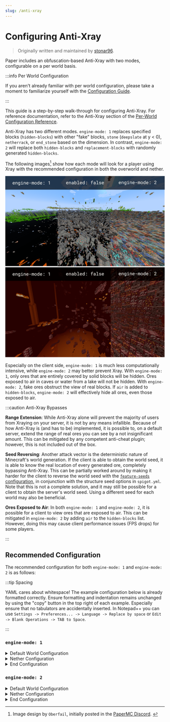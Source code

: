```yaml
---
slug: /anti-xray
---
```


# Configuring Anti-Xray

> Originally written and maintained by [stonar96](https://github.com/stonar96).

Paper includes an obfuscation-based Anti-Xray with two modes, configurable on a per world basis.

:::info Per World Configuration

If you aren't already familiar with per world configuration, please take a moment to familiarize
yourself with the [Configuration Guide](configuration.md).

:::

This guide is a step-by-step walk-through for configuring Anti-Xray. For reference documentation,
refer to the Anti-Xray section of the
[Per-World Configuration Reference](../reference/world-configuration.md#anti-xray).

Anti-Xray has two different modes. `engine-mode: 1` replaces specified blocks (`hidden-blocks`) with
other "fake" blocks, `stone` (`deepslate` at y < 0), `netherrack`, or `end_stone` based on the
dimension. In contrast, `engine-mode: 2` will replace both `hidden-blocks` and `replacement-blocks`
with randomly generated `hidden-blocks`.

The following images[^1] show how each mode will look for a player using Xray with the recommended
configuration in both the overworld and nether.

[^1]:
    Image design by `Oberfail`, initially posted in the
    [PaperMC Discord](https://discord.gg/papermc). ​

![Overworld Anti-Xray Comparison](assets/anti-xray-overworld.png)
![Nether Anti-Xray Comparison](assets/anti-xray-nether.png)

Especially on the client side, `engine-mode: 1` is much less computationally intensive, while
`engine-mode: 2` may better prevent Xray. With `engine-mode: 1`, only ores that are entirely covered
by solid blocks will be hidden. Ores exposed to air in caves or water from a lake will not be
hidden. With `engine-mode: 2`, fake ores obstruct the view of real blocks. If `air` is added to
`hidden-blocks`, `engine-mode: 2` will effectively hide all ores, even those exposed to air.

:::caution Anti-Xray Bypasses

**Range Extension**: While Anti-Xray alone will prevent the majority of users from Xraying on your
server, it is not by any means infallible. Because of how Anti-Xray is (and has to be) implemented,
it is possible to, on a default server, extend the range of real ores you can see by a not
insignificant amount. This can be mitigated by any competent anti-cheat plugin; however, this is not
included out of the box.

**Seed Reversing**: Another attack vector is the deterministic nature of Minecraft's world
generation. If the client is able to obtain the world seed, it is able to know the real location of
every generated ore, completely bypassing Anti-Xray. This can be partially worked around by making
it harder for the client to reverse the world seed with the
[`feature-seeds` configuration](../reference/world-configuration.md#feature-seeds), in conjunction
with the structure seed options in `spigot.yml`. Note that this is not a complete solution, and it
may still be possible for a client to obtain the server's world seed. Using a different seed for
each world may also be beneficial.

**Ores Exposed to Air**: In both `engine-mode: 1` and `engine-mode: 2`, it is possible for a client
to view ores that are exposed to air. This can be mitigated in `engine-mode: 2` by adding `air` to
the `hidden-blocks` list. However, doing this may cause client performance issues (FPS drops) for
some players.

:::

## Recommended Configuration

The recommended configuration for both `engine-mode: 1` and `engine-mode: 2` is as follows:

:::tip Spacing

YAML cares about whitespace! The example configuration below is already formatted correctly. Ensure
formatting and indentation remains unchanged by using the "copy" button in the top right of each
example. Especially ensure that no tabulators are accidentally inserted. In Notepad++ you can use
`Settings -> Preferences... -> Language -> Replace by space` or `Edit -> Blank Operations -> TAB to
Space`.

:::

### `engine-mode: 1`

<details>
  <summary>Default World Configuration</summary>

Replace the existing `anticheat.anti-xray` block in `paper-world-defaults.yml` with the following:

<!-- prettier-ignore -->
```yaml title="paper-world-defaults.yml"
anticheat:
  anti-xray:
    enabled: true
    engine-mode: 1
    hidden-blocks:
    # There's no chance to hide dungeon chests as they are entirely surrounded by air, but buried treasures will be hidden.
    - chest
    - coal_ore
    - deepslate_coal_ore
    - copper_ore
    - deepslate_copper_ore
    - raw_copper_block
    - diamond_ore
    - deepslate_diamond_ore
    - emerald_ore
    - deepslate_emerald_ore
    - gold_ore
    - deepslate_gold_ore
    - iron_ore
    - deepslate_iron_ore
    - raw_iron_block
    - lapis_ore
    - deepslate_lapis_ore
    - redstone_ore
    - deepslate_redstone_ore
    lava-obscures: false
    # As of 1.18 some ores are generated much higher.
    # Please adjust the max-block-height setting at your own discretion.
    # https://minecraft.fandom.com/wiki/Ore might be helpful.
    max-block-height: 64
    replacement-blocks:
    # The replacement-blocks list is not used in engine-mode: 1. Changing this will have no effect.
    - stone
    - oak_planks
    - deepslate
    update-radius: 2
    use-permission: false
```

</details>

<details>
  <summary>Nether Configuration</summary>

Copy and paste into your `paper-world.yml` within your nether world folder. See the
[Configuration Guide](configuration.md) for more information.

<!-- prettier-ignore -->
```yml title="world_nether/paper-world.yml"
anticheat:
  anti-xray:
    enabled: true
    engine-mode: 1
    hidden-blocks:
    - ancient_debris
    - nether_gold_ore
    - nether_quartz_ore
    lava-obscures: false
    max-block-height: 128
    replacement-blocks: []
    update-radius: 2
    use-permission: false
```

</details>

<details>
  <summary>End Configuration</summary>

Copy and paste into your `paper-world.yml` within your end world folder. See the
[Configuration Guide](configuration.md) for more information.

<!-- prettier-ignore -->
```yml title="world_the_end/paper-world.yml"
anticheat:
  anti-xray:
    enabled: false
```

</details>

### `engine-mode: 2`

<details>
  <summary>Default World Configuration</summary>

Replace the existing `anticheat.anti-xray` block in `paper-world-defaults.yml` with the following:

<!-- prettier-ignore -->
```yaml title="paper-world-defaults.yml"
anticheat:
  anti-xray:
    enabled: true
    engine-mode: 2
    hidden-blocks:
    # You can add air here such that many holes are generated.
    # This works well against cave finders but may cause client FPS drops for all players.
    - air
    - copper_ore
    - deepslate_copper_ore
    - raw_copper_block
    - diamond_ore
    - deepslate_diamond_ore
    - gold_ore
    - deepslate_gold_ore
    - iron_ore
    - deepslate_iron_ore
    - raw_iron_block
    - lapis_ore
    - deepslate_lapis_ore
    - redstone_ore
    - deepslate_redstone_ore
    lava-obscures: false
    # As of 1.18 some ores are generated much higher.
    # Please adjust the max-block-height setting at your own discretion.
    # https://minecraft.fandom.com/wiki/Ore might be helpful.
    max-block-height: 64
    replacement-blocks:
    # Chest is a tile entity and can't be added to hidden-blocks in engine-mode: 2.
    # But adding chest here will hide buried treasures, if max-block-height is increased.
    - chest
    - amethyst_block
    - andesite
    - budding_amethyst
    - calcite
    - coal_ore
    - deepslate_coal_ore
    - deepslate
    - diorite
    - dirt
    - emerald_ore
    - deepslate_emerald_ore
    - granite
    - gravel
    - oak_planks
    - smooth_basalt
    - stone
    - tuff
    update-radius: 2
    use-permission: false
```

</details>

<details>
  <summary>Nether Configuration</summary>

Copy and paste into your `paper-world.yml` within your nether world folder. See the
[Configuration Guide](configuration.md) for more information.

<!-- prettier-ignore -->
```yml title="world_nether/paper-world.yml"
anticheat:
  anti-xray:
    enabled: true
    engine-mode: 2
    hidden-blocks:
    # See note about air and possible client performance issues above.
    - air
    - ancient_debris
    - bone_block
    - glowstone
    - magma_block
    - nether_bricks
    - nether_gold_ore
    - nether_quartz_ore
    - polished_blackstone_bricks
    lava-obscures: false
    max-block-height: 128
    replacement-blocks:
    - basalt
    - blackstone
    - gravel
    - netherrack
    - soul_sand
    - soul_soil
    update-radius: 2
    use-permission: false
```

</details>

<details>
  <summary>End Configuration</summary>

Copy and paste into your `paper-world.yml` within your end world folder. See the
[Configuration Guide](configuration.md) for more information.

<!-- prettier-ignore -->
```yml title="world_the_end/paper-world.yml"
anticheat:
  anti-xray:
    enabled: false
```

</details>
